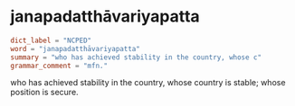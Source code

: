 # janapadatthāvariyapatta

``` toml
dict_label = "NCPED"
word = "janapadatthāvariyapatta"
summary = "who has achieved stability in the country, whose c"
grammar_comment = "mfn."
```

who has achieved stability in the country, whose country is stable; whose position is secure.

